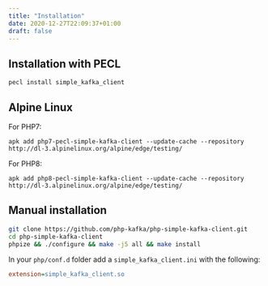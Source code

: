 ```yaml
---
title: "Installation"
date: 2020-12-27T22:09:37+01:00
draft: false
---
```

## Installation with PECL
```
pecl install simple_kafka_client
```

## Alpine Linux
For PHP7:
```shell
apk add php7-pecl-simple-kafka-client --update-cache --repository http://dl-3.alpinelinux.org/alpine/edge/testing/
```
For PHP8:
```shell
apk add php8-pecl-simple-kafka-client --update-cache --repository http://dl-3.alpinelinux.org/alpine/edge/testing/
```

## Manual installation
```bash
git clone https://github.com/php-kafka/php-simple-kafka-client.git
cd php-simple-kafka-client
phpize && ./configure && make -j5 all && make install
```
In your `php/conf.d` folder add a `simple_kafka_client.ini` with the following:
```ini
extension=simple_kafka_client.so
```
